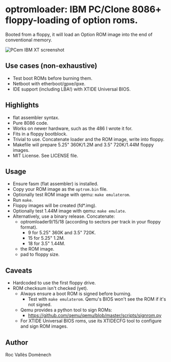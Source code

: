 # optromloader: IBM PC/Clone 8086+ floppy-loading of option roms.

Booted from a floppy, it will load an Option ROM image into the end of conventional memory.

![PCem IBM XT screenshot](https://b.rvalles.net/unsorted/pcem_ibmxt_optromboot_xtide.png)

## Use cases (non-exhaustive)
* Test boot ROMs before burning them.
* Netboot with etherboot/gpxe/ipxe.
* IDE support (including LBA!) with XTIDE Universal BIOS.

## Highlights
* flat assembler syntax.
* Pure 8086 code.
* Works on newer hardware, such as the 486 I wrote it for.
* Fits in a floppy bootblock.
* Trivial to use. Concatenate loader and the ROM image, write into floppy.
* Makefile will prepare 5.25" 360K/1.2M and 3.5" 720K/1.44M floppy images.
* MIT License. See LICENSE file.

## Usage
* Ensure fasm (flat assembler) is installed.
* Copy your ROM image as the `optrom.bin` file.
* Optionally test ROM image with qemu: `make emulaterom`.
* Run `make`.
* Floppy images will be created (fd*.img).
* Optionally test 1.44M image with qemu: `make emulate`.
* Alternatively, use a binary release. Concatenate:
  * optromloader9/15/18 (according to sectors per track in your floppy format).
    * 9 for 5.25" 360K and 3.5" 720K.
    * 15 for 5.25" 1.2M.
    * 18 for 3.5" 1.44M.
  * the ROM image.
  * pad to floppy size.

## Caveats
* Hardcoded to use the first floppy drive.
* ROM checksum isn't checked (yet).
  * Always ensure a boot ROM is signed before burning.
    * Test with `make emulaterom`. Qemu's BIOS won't see the ROM if it's not signed.
  * Qemu provides a python tool to sign ROMs:
    * https://github.com/qemu/qemu/blob/master/scripts/signrom.py
  * For XTIDE Universal BIOS roms, use its XTIDECFG tool to configure and sign ROM images.

## Author
Roc Vallès Domènech
